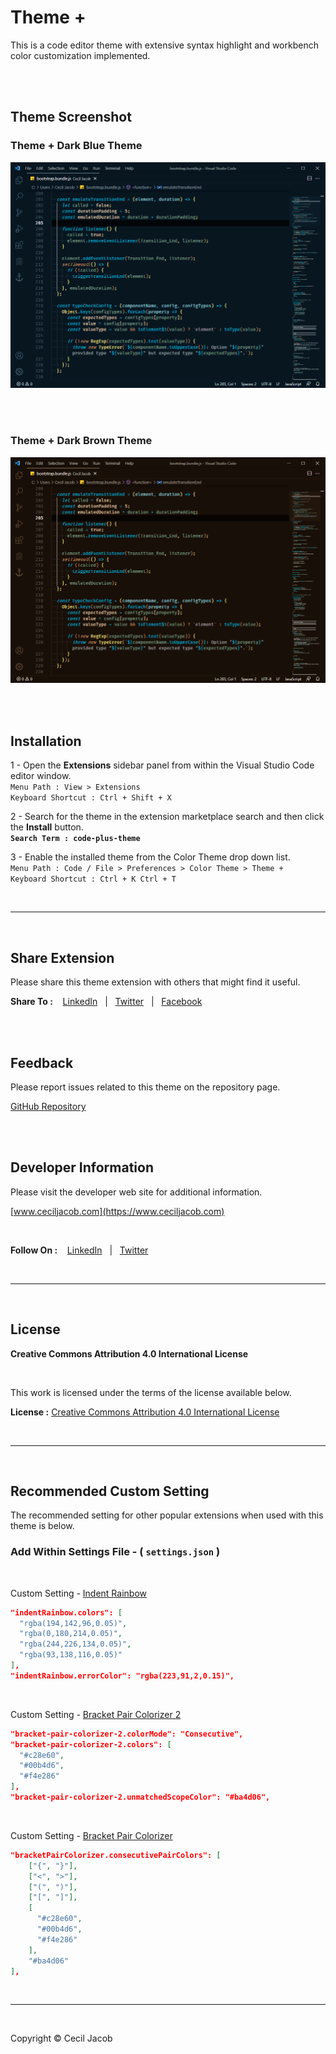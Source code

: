# Theme +

This is a code editor theme with extensive syntax highlight and workbench color customization implemented.

<br>
<br>

## Theme Screenshot

### Theme + Dark Blue Theme

![Theme + Dark Blue Theme](https://github.com/ceciljacob/code-plus-theme/raw/HEAD/./image/theme-dark-blue-theme-screenshot.png)

<br>
<br>

### Theme + Dark Brown Theme

![Theme + Dark Brown Theme](https://github.com/ceciljacob/code-plus-theme/raw/HEAD/./image/theme-dark-brown-theme-screenshot.png)

<br>
<br>

## Installation

1 - Open the __Extensions__ sidebar panel from within the Visual Studio Code editor window.<br>
`Menu Path : View > Extensions`<br>
`Keyboard Shortcut : Ctrl + Shift + X`

2 - Search for the theme in the extension marketplace search and then click the __Install__ button.<br>
__`Search Term : code-plus-theme`__

3 - Enable the installed theme from the Color Theme drop down list.<br>
`Menu Path : Code / File > Preferences > Color Theme > Theme +`<br>
`Keyboard Shortcut : Ctrl + K Ctrl + T`

<br>
<hr>
<br>

## Share Extension

Please share this theme extension with others that might find it useful.<br>

__Share To :__ &nbsp;&nbsp; [LinkedIn](https://www.linkedin.com/shareArticle?mini=true&url=https://marketplace.visualstudio.com/items?itemname=ceciljacob.code-plus-theme) &nbsp;&nbsp;|&nbsp;&nbsp; [Twitter](https://twitter.com/intent/tweet?url=https://marketplace.visualstudio.com/items?itemname=ceciljacob.code-plus-theme) &nbsp;&nbsp;|&nbsp;&nbsp; [Facebook](https://www.facebook.com/sharer/sharer.php?u=https://marketplace.visualstudio.com/items?itemname=ceciljacob.code-plus-theme)

<br>
<br>

## Feedback

Please report issues related to this theme on the repository page.<br>

[GitHub Repository](https://github.com/ceciljacob/code-plus-theme/issues)

<br>
<br>

## Developer Information

Please visit the developer web site for additional information.<br>

[www.ceciljacob.com](https://www.ceciljacob.com)

<br>

__Follow On :__ &nbsp;&nbsp; [LinkedIn](https://www.linkedin.com/in/ceciljacob) &nbsp;&nbsp;|&nbsp;&nbsp; [Twitter](https://www.twitter.com/ceciljacob)

<br>
<hr>
<br>

## License

__Creative Commons Attribution 4.0 International License__

<br>

This work is licensed under the terms of the license available below.<br>

__License :__ [Creative Commons Attribution 4.0 International License](https://creativecommons.org/licenses/by/4.0/legalcode)

<br>
<hr>
<br>

## Recommended Custom Setting

The recommended setting for other popular extensions when used with this theme is below.<br>

### Add Within Settings File - ( `settings.json` )

<br>

Custom Setting - [Indent Rainbow](https://marketplace.visualstudio.com/items?itemName=oderwat.indentrainbow)

``` JSON
"indentRainbow.colors": [
  "rgba(194,142,96,0.05)",
  "rgba(0,180,214,0.05)",
  "rgba(244,226,134,0.05)",
  "rgba(93,138,116,0.05)"
],
"indentRainbow.errorColor": "rgba(223,91,2,0.15)",

```

<br>

Custom Setting - [Bracket Pair Colorizer 2](https://marketplace.visualstudio.com/items?itemName=coenraads.bracket-pair-colorizer-2)

``` JSON
"bracket-pair-colorizer-2.colorMode": "Consecutive",
"bracket-pair-colorizer-2.colors": [
  "#c28e60",
  "#00b4d6",
  "#f4e286"
],
"bracket-pair-colorizer-2.unmatchedScopeColor": "#ba4d06",

```

<br>

Custom Setting - [Bracket Pair Colorizer](https://marketplace.visualstudio.com/items?itemName=coenraads.bracket-pair-colorizer)

``` JSON
"bracketPairColorizer.consecutivePairColors": [
    ["{", "}"],
    ["<", ">"],
    ["(", ")"],
    ["[", "]"],
    [
      "#c28e60",
      "#00b4d6",
      "#f4e286"
    ],
    "#ba4d06"
],

```

<br>
<hr>
<br>

Copyright &copy; Cecil Jacob

<br>
<br>
